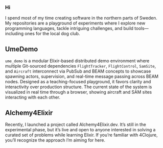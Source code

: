 ### Hi

I spend most of my time creating software in the northern parts of Sweden. My repositories are a playground of experiments where I explore new programming languages, tackle intriguing challenges, and build tools—including ones for the local dog club.

## UmeDemo
`ume_demo` is a modular Elixir-based distributed demo environment where multiple Git-sourced dependencies `FlightTracker`, `FlightControl`, `SamSite`, and `Aircraft` interconnect via PubSub and BEAM concepts to showcase spawning actors, supervision, and real-time message passing across BEAM nodes. 
Designed as a teaching-focused playground, it favors clarity and interactivity over production structure. The current state of the system is visualized in real time through a browser, showing aircraft and SAM sites interacting with each other.

## Alchemy4Elixir

Recently, I launched a project called Alchemy4Elixir.dev. It’s still in the experimental phase, but it’s live and open to anyone interested in solving a curated set of problems while learning Elixir. If you’re familiar with 4Clojure, you’ll recognize the approach I’m aiming for here.
